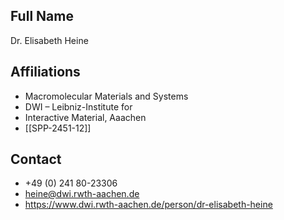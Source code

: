 ## Full Name
Dr. Elisabeth Heine

## Affiliations
- Macromolecular Materials and Systems
- DWI – Leibniz-Institute for
- Interactive Material, Aaachen
- [[SPP-2451-12]]
## Contact
- +49 (0) 241 80-23306
- heine@dwi.rwth-aachen.de
- https://www.dwi.rwth-aachen.de/person/dr-elisabeth-heine
